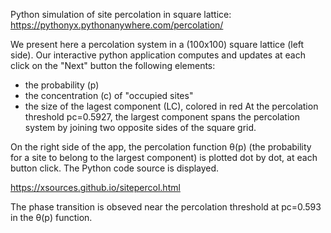 
Python simulation of site percolation in square lattice:
https://pythonyx.pythonanywhere.com/percolation/

We present here a percolation system in a (100x100) square lattice (left side). Our interactive python application computes and updates at each click on the "Next" button the following elements:
- the probability (p)
- the concentration (c) of "occupied sites"
- the size of the lagest component (LC), colored in red
At the percolation threshold pc=0.5927, the largest component spans the percolation system by joining two opposite sides of the square grid.

On the right side of the app, the percolation function θ(p) (the probability for a site to belong to the largest component) is plotted dot by dot, at each button click. 
The Python code source is displayed.

https://xsources.github.io/sitepercol.html

The phase transition is obseved near the percolation threshold at pc=0.593 in the  θ(p) function.

